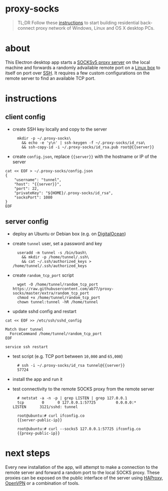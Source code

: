 # proxy-socks

> TL;DR
Follow these [instructions](#instructions) to start building residential back-connect proxy network of Windows, Linux and OS X desktop PCs.

# about
This Electron desktop app starts a [SOCKSv5 proxy server](https://github.com/mscdex/socksv5) on the local machine and forwards a randomly advailable remote port on a [Linux box](#server-config) to itself on port over [SSH](https://github.com/mscdex/ssh2). It requires a few custom configurations on the remote server to find an available TCP port.

# instructions

## client config
* create SSH key locally and copy to the server

        mkdir -p ~/.proxy-socks\
          && echo -e 'y\n' | ssh-keygen -f ~/.proxy-socks/id_rsa\
          && ssh-copy-id -i ~/.proxy-socks/id_rsa.pub root@{{server}}

* create `config.json`, replace `{{server}}` with the hostname or IP of the server
```
cat << EOF > ~/.proxy-socks/config.json
{
    "username": "tunnel",
    "host": "{{server}}",
    "port": 22,
    "privateKey": "${HOME}/.proxy-socks/id_rsa",
    "socksPort": 1080
}
EOF
```

## server config
* deploy an Ubuntu or Debian box (e.g. on [DigitalOcean](https://m.do.co/c/937b01397c94))

* create `tunnel` user, set a password and key

        useradd -m tunnel -s /bin/bash\
          && mkdir -p /home/tunnel/.ssh\
          && cat ~/.ssh/authorized_keys > /home/tunnel/.ssh/authorized_keys

* create `random_tcp_port` script

        wget -O /home/tunnel/random_tcp_port https://raw.githubusercontent.com/ab77/proxy-socks/master/extra/random_tcp_port
        chmod +x /home/tunnel/random_tcp_port
        chown tunnel:tunnel -hR /home/tunnel

* update sshd config and restart
```
cat << EOF >> /etc/ssh/sshd_config

Match User tunnel
  ForceCommand /home/tunnel/random_tcp_port
EOF

service ssh restart
```

* test script (e.g. TCP port between `10,000` and `65,000`)

        # ssh -i ~/.proxy-socks/id_rsa tunnel@{{server}}
        57724

* install the app and run it

* test connectivity to the remote SOCKS proxy from the remote server

        # netstat -a -n -p | grep LISTEN | grep 127.0.0.1
        tcp        0      0 127.0.0.1:57725         0.0.0.0:*               LISTEN      3121/sshd: tunnel

        root@ubuntu:# curl ifconfig.co
        {{server-public-ip}}

        root@ubuntu:# curl --socks5 127.0.0.1:57725 ifconfig.co
        {{proxy-public-ip}}

# next steps
Every new installation of the app, will attempt to make a connection to the remote server and forward a random port to the local SOCKS proxy. These proxies can be exposed on the public interface of the server using [HAProxy](http://www.haproxy.org/), [OpenVPN](https://openvpn.net/) or a combination of tools.
